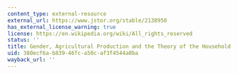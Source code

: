 ```yaml
---
content_type: external-resource
external_url: https://www.jstor.org/stable/2138950
has_external_license_warning: true
license: https://en.wikipedia.org/wiki/All_rights_reserved
status: ''
title: Gender, Agricultural Production and the Theory of the Household.
uid: 380ecf6a-b839-46fc-a50c-af3f4544a0ba
wayback_url: ''
---
```


